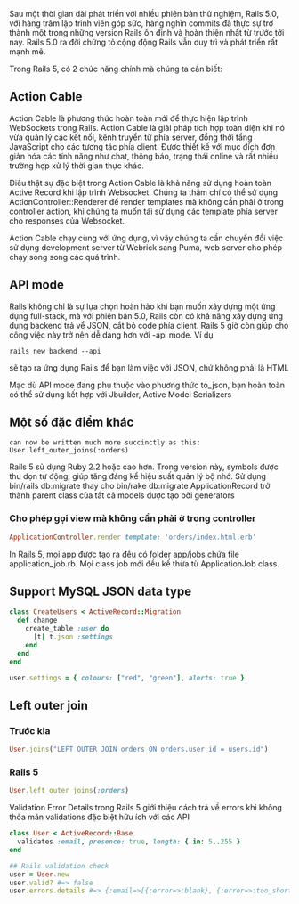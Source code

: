 
Sau một thời gian dài phát triển với nhiều phiên bản thử nghiệm, Rails 5.0, với hàng trăm lập trình viên góp sức, hàng nghìn commits đã thực sự trở thành một trong những version Rails ổn định và hoàn thiện nhất từ trước tới nay. Rails 5.0 ra đời chứng tỏ cộng động Rails vẫn duy trì và phát triển rất mạnh mẽ. 

Trong Rails 5, có 2 chức năng chính mà chúng ta cần biết:

## Action Cable

Action Cable là phương thức hoàn toàn mới để thực hiện lập trình WebSockets trong Rails. Action Cable là giải pháp tích hợp toàn diện khi nó vừa quản lý các kết nối, kênh truyền từ phía server, đồng thời tầng JavaScript cho các tương tác phía client. Được thiết kế với mục đích đơn giản hóa các tính năng như chat, thông báo, trạng thái online và rất nhiều trường hợp xử lý thời gian thực khác.

Điều thật sự đặc biệt trong Action Cable là khả năng sử dụng hoàn toàn Active Record khi lập trình Websocket. Chúng ta thậm chí có thể sử dụng ActionController::Renderer để render templates mà không cần phải ở trong controller action, khi chúng ta muốn tái sử dụng các template phía server cho responses của Websocket.

Action Cable chạy cùng với ứng dụng, vì vậy chúng ta cần chuyển đổi việc sử dụng development server từ Webrick sang Puma, web server cho phép chạy song song các quá trình.

## API mode

Rails không chỉ là sự lựa chọn hoàn hảo khi bạn muốn xây dựng một ứng dụng full-stack, mà với phiên bản 5.0, Rails còn có khả năng xây dựng ứng dụng backend trả về JSON, cắt bỏ code phía client. Rails 5 giờ còn giúp cho công việc này trở nên dễ dàng hơn với -api mode. Ví dụ
```
rails new backend --api
```
sẽ tạo ra ứng dụng Rails để bạn làm việc với JSON, chứ không phải là HTML

Mạc dù API mode đang phụ thuộc vào phương thức to_json, bạn hoàn toàn có thể sử dụng kết hợp với Jbuilder, Active Model Serializers

## Một số đặc điểm khác
```
can now be written much more succinctly as this: User.left_outer_joins(:orders)
```
Rails 5 sử dụng Ruby 2.2 hoặc cao hơn. Trong version này, symbols được thu dọn tự động, giúp tăng đáng kể hiệu suất quản lý bộ nhớ.
Sử dụng bin/rails db:migrate thay cho bin/rake db:migrate
ApplicationRecord trở thành parent class của tất cả models được tạo bởi generators

### Cho phép gọi view mà không cần phải ở trong controller

```ruby
ApplicationController.render template: 'orders/index.html.erb'
```
In Rails 5, mọi app được tạo ra đều có folder app/jobs chứa file application_job.rb. Mọi class job mới đều kế thừa từ ApplicationJob class.

## Support MySQL JSON data type

```ruby
class CreateUsers < ActiveRecord::Migration 
  def change 
    create_table :user do 
      |t| t.json :settings 
    end 
  end 
end

user.settings = { colours: ["red", "green"], alerts: true }
```
## Left outer join

### Trước kia

```ruby
User.joins("LEFT OUTER JOIN orders ON orders.user_id = users.id") 
```
### Rails 5

```ruby
User.left_outer_joins(:orders)
```
Validation Error Details trong Rails 5 giới thiệu cách trả về errors khi không thỏa mãn validations đặc biệt hữu ích với các API
```ruby
class User < ActiveRecord::Base 
  validates :email, presence: true, length: { in: 5..255 } 
end

## Rails validation check
user = User.new
user.valid? #=> false 
user.errors.details #=> {:email=>[{:error=>:blank}, {:error=>:too_short, :count=>5}]}
```
